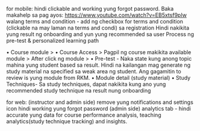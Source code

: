 for mobile: 
hindi clickable and working yung forgot password. Baka makahelp sa pag ayos: https://www.youtube.com/watch?v=EB5xtsf9pIw
walang terms and condition - add ng checkbox for terms and condition (clickable na may laman na terms and condi) sa registration 
Hindi nakikita yung result ng onboarding and yun yung recommended sa user
Process ng pre-test & personalized learning path 

• Course module >
• Course Access > Pagpil ng course makikita available module > After click ng module > 
• Pre-test - Naka state kung anong topic mahina yung student based sa result. Hindi na kailangan mag generate ng study material na specified sa weak area ng student. Ang gagamitin to review is yung module from RKM. 
• Module detail (study material)
• Study Techniques- Sa study techniques, dapat nakikita kung ano yung recommended study technique na result nung onboarding

for web: 
(instructor and admin side) remove yung notifications and settings icon 
hindi working yung forgot password 
(admin side) analytics tab - hindi accurate yung data for course performance analysis, teaching analytics(study technique tracking) and insights.